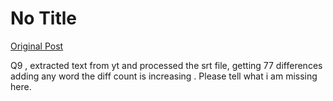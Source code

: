 # No Title

[Original Post](https://discourse.onlinedegree.iitm.ac.in/t/166576/74)

<p>Q9 , extracted text from yt and processed the srt file,  getting 77 differences  adding any word the diff count is increasing . Please tell what i am missing here.</p>
<pre data-code-wrap="step"><code class="lang-step"></code></pre>